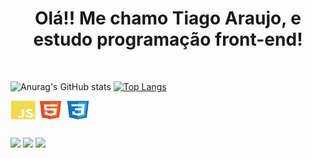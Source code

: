  <h1 align="center">
 Olá!! Me chamo Tiago Araujo, e estudo programação front-end!
 </h1>

<div style="display: inline_block"><br>
  
 ![Anurag's GitHub stats](https://github-readme-stats.vercel.app/api?username=tiagoshadows&theme=github_dark&show_icons=true)
[![Top Langs](https://github-readme-stats.vercel.app/api/top-langs/?username=tiagoshadows&theme=github_dark&show_icons=true)](https://github.com/anuraghazra/github-readme-stats)
  
  <img align="center" alt="Rafa-Js" height="30" width="40" src="https://raw.githubusercontent.com/devicons/devicon/master/icons/javascript/javascript-plain.svg">
  <img align="center" alt="Rafa-HTML" height="30" width="40" src="https://raw.githubusercontent.com/devicons/devicon/master/icons/html5/html5-original.svg">
  <img align="center" alt="Rafa-CSS" height="30" width="40" src="https://raw.githubusercontent.com/devicons/devicon/master/icons/css3/css3-original.svg">  
</div>

 ##

  <a href="https://instagram.com/tiago_shadows" target="_blank"><img src="https://img.shields.io/badge/-Instagram-%23E4405F?style=for-the-badge&logo=instagram&logoColor=white" target="_blank"></a>
  <a href = "mailto:tiago_akat@hotmail.com"><img src="https://img.shields.io/badge/-Gmail-%23333?style=for-the-badge&logo=gmail&logoColor=white" target="_blank"></a>
  <a href="https://www.linkedin.com/in/tiago-de-araujo-silva-bb0ab5177/" target="_blank"><img src="https://img.shields.io/badge/-LinkedIn-%230077B5?style=for-the-badge&logo=linkedin&logoColor=white" target="_blank"></a> 
  



